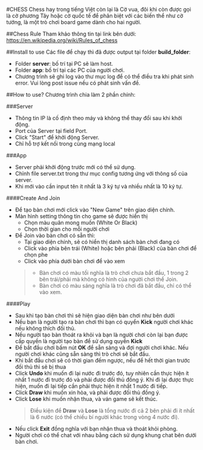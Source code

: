 #CHESS
Chess hay trong tiếng Việt còn lại là Cờ vua, đôi khi còn được gọi là cờ phương Tây hoặc cờ quốc tế để phân biệt với các biến thể như cờ tướng, là một trò chơi board game dành cho hai người.

##Chess Rule
Tham khảo thông tin tại link bên dưới:
https://en.wikipedia.org/wiki/Rules_of_chess

##Install to use
Các file để chạy thì đã được output tại folder **build_folder**:
- Folder **server**: bố trí tại PC sẽ làm host.
- Folder **app**: bố trí tại các PC của người chơi.
- Chương trình sẽ ghi log vào thư mục log để có thể điều tra khi phát sinh error. Vui lòng post issue nếu có phát sinh vấn đề.

##How to use?
Chương trình chia làm 2 phần chính:

###Server
- Thông tin IP là cố định theo máy và không thể thay đổi sau khi khởi động.
- Port của Server tại field Port.
- Click "Start" để khởi động Server.
- Chỉ hỗ trợ kết nối trong cùng mạng local


###App
- Server phải khởi động trước mới có thể sử dụng.
- Chỉnh file server.txt trong thư mục config tương ứng với thông số của server.  
- Khi mới vào cần input tên ít nhất là 3 ký tự và nhiều nhất là 10 ký tự.

####Create And Join
- Để tạo bàn chơi mới click vào "New Game" trên giao diện chính.
- Màn hình setting thông tin cho game sẽ được hiển thị
  - Chọn màu quân mong muốn (White Or Black)
  - Chọn thời gian cho mỗi người chơi
- Để Join vào bàn chơi có sẵn thì:
  - Tại giao diện chính, sẽ có hiển thị danh sách bàn chơi đang có
  - Click vào phía bên trái (White) hoặc bên phải (Black) của bàn chơi để chọn phe
  - Click vào phía dưới bàn chơi để vào xem
  >- Bàn chơi có màu tối nghĩa là trò chơi chưa bắt đầu, 1 trong 2 bên trái/phải mà không có hình của người chơi thể Join.
  >- Bàn chơi có màu sáng nghĩa là trò chơi đã bắt đầu, chỉ có thể vào xem. 

####Play
- Sau khi tạo bàn chơi thì sẽ hiện giao diện bàn chơi như bên dưới
- Nếu bạn là người tạo ra bàn chơi thì bạn có quyển **Kick** người chơi khác nếu không thích đối thủ.
- Nếu người tạo bàn thoát ra khỏi và bạn là người chơi còn lại bạn được cấp quyền là người tạo bàn để sử dụng quyền **Kick**
- Để bắt đầu chơi bấm nút **OK** để sẵn sàng và đợi người chơi khác. Nếu người chơi khác cũng sẵn sàng thì trò chơi sẽ bắt đầu.
- Khi bắt đầu chơi sẽ có thời gian đếm ngược, nếu để hết thời gian trước đối thủ thì sẽ bị thua
- Click **Undo** khi muốn đi lại nước đi trước đó, tuy nhiên cần thực hiện ít nhất 1 nước đi trước đó và phải được đối thủ đồng ý. Khi đi lại được thực hiện, muốn đi lại tiếp cần phải thực hiện ít nhất 1 nước đi tiếp.
- Click **Draw** khi muốn xin hòa, và phải được đối thủ đồng ý.
- Click **Lose** khi muốn nhận thua, và ván game sẽ kết thúc.
  > Điều kiện để **Draw** và **Lose** là tổng nước đi cả 2 bên phải đi ít nhất là 6 nước (có thể chiếu bí người khác trong vòng 4 nước đi).
- Nếu  click **Exit** đồng nghĩa với bạn nhận thua và thoát khỏi phòng.
- Người chơi có thể chat với nhau bằng cách sử dụng khung chat bên dưới bàn chơi.

